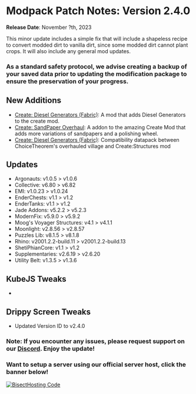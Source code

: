 # Modpack Patch Notes: Version 2.4.0
**Release Date**: November ?th, 2023

This minor update includes a simple fix that will include a shapeless recipe to convert modded dirt to vanilla dirt, since some modded dirt cannot plant crops. It will also include any general mod updates.
### As a standard safety protocol, we advise creating a backup of your saved data prior to updating the modification package to ensure the preservation of your progress.

## New Additions
- [Create: Diesel Generators (Fabric)](https://modrinth.com/mod/create-diesel-generators-fabric): A mod that adds Diesel Generators to the create mod.
- [Create: SandPaper Overhaul](https://modrinth.com/mod/create-sandpaper-overhaul): A addon to the amazing Create Mod that adds more variations of sandpapers and a polishing wheel.
- [Create: Diesel Generators (Fabric)](https://modrinth.com/datapack/ctov-create-structures): Compatibility datapack between ChoiceTheorem's overhauled village and Create:Structures mod
## Updates
- Argonauts: v1.0.5 > v1.0.6
- Collective: v6.80 > v6.82
- EMI: v1.0.23 > v1.0.24
- EnderChests: v1.1 > v1.2
- EnderTanks: v1.1 > v1.2
- Jade Addons: v5.2.2 > v5.2.3
- ModernFix: v5.9.0 > v5.9.2
- Moog's Voyager Structures: v4.1 > v4.1.1
- Moonlight: v2.8.56 > v2.8.57
- Puzzles Lib: v8.1.5 > v8.1.8
- Rhino: v2001.2.2-build.11 > v2001.2.2-build.13
- ShetiPhianCore: v1.1 > v1.2
- Supplementaries: v2.6.19 > v2.6.20
- Utility Belt: v1.3.5 > v1.3.6
## KubeJS Tweaks
- 
## Drippy Screen Tweaks
- Updated Version ID to v2.4.0
### Note: If you encounter any issues, please request support on our [Discord](https://discord.gg/quenZthXgy). Enjoy the update!
### Want to setup a server using our official server host, click the banner below!
[![BisectHosting Code](https://raw.githubusercontent.com/M0nkeyPr0grammer/Landscapes-Reimagined/main/BH_Landscape_reimagined.png)](https://bisecthosting.com/landscapes_reimagined?r=modrinth+chanelog)
